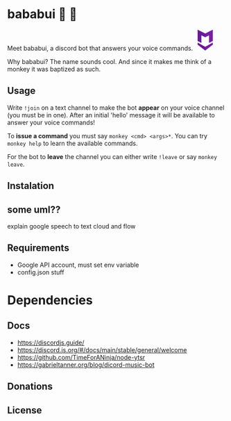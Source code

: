 # bababui :robot: :monkey:
Meet bababui, a discord bot that answers your voice commands. 
![bababui selfie](https://github.com/adam-p/markdown-here/raw/master/src/common/images/icon48.png "Bababui selfie")

Why bababui? The name sounds cool. And since it makes me think of a monkey it was baptized as such.

## Usage
Write `!join` on a text channel to make the bot **appear** on your voice channel (you must be in one). After an initial 'hello' message it will be available to answer your voice commands!

To **issue a command** you must say `monkey <cmd> <args>*`. You can try `monkey help` to learn the available commands.

For the bot to **leave** the channel you can either write `!leave` or say `monkey leave`.

## Instalation

## some uml??
explain google speech to text cloud and flow


## Requirements
- Google API account, must set env variable
- config.json stuff

# Dependencies

## Docs
- https://discordjs.guide/
- https://discord.js.org/#/docs/main/stable/general/welcome
- https://github.com/TimeForANinja/node-ytsr
- https://gabrieltanner.org/blog/dicord-music-bot

## Donations

## License
